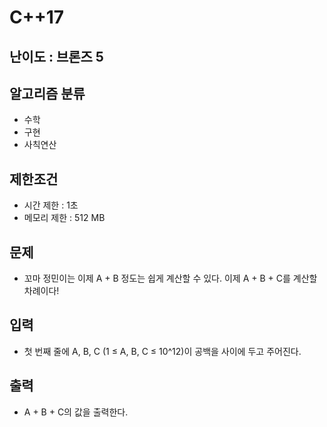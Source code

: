 # C++17

## 난이도 : 브론즈 5

## 알고리즘 분류
  - 수학
  - 구현
  - 사칙연산

## 제한조건
  - 시간 제한 : 1초
  - 메모리 제한 : 512 MB

## 문제
  - 꼬마 정민이는 이제 A + B 정도는 쉽게 계산할 수 있다. 이제 A + B + C를 계산할 차례이다!


## 입력
  - 첫 번째 줄에 A, B, C (1 ≤ A, B, C ≤ 10^12)이 공백을 사이에 두고 주어진다.

## 출력
  - A + B + C의 값을 출력한다.
